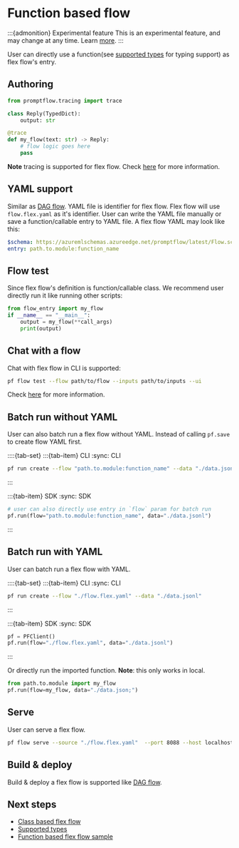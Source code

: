 # Function based flow

:::{admonition} Experimental feature
This is an experimental feature, and may change at any time. Learn [more](../faq.md#stable-vs-experimental).
:::

User can directly use a function(see [supported types](./supported-types.md) for typing support) as flex flow's entry.

## Authoring


```python
from promptflow.tracing import trace

class Reply(TypedDict):
    output: str

@trace
def my_flow(text: str) -> Reply:
    # flow logic goes here
    pass
```

**Note** tracing is supported for flex flow. Check [here](../tracing/index.md) for more information.

## YAML support

Similar as [DAG flow](../deploy-a-flow/index.md). YAML file is identifier for flex flow.
Flex flow will use `flow.flex.yaml` as it's identifier.
User can write the YAML file manually or save a function/callable entry to YAML file.
A flex flow YAML may look like this:

```yaml
$schema: https://azuremlschemas.azureedge.net/promptflow/latest/Flow.schema.json
entry: path.to.module:function_name
```

## Flow test

Since flex flow's definition is function/callable class. We recommend user directly run it like running other scripts:

```python
from flow_entry import my_flow
if __name__ == "__main__":
    output = my_flow(**call_args)
    print(output)
```

## Chat with a flow

Chat with flex flow in CLI is supported:

```bash
pf flow test --flow path/to/flow --inputs path/to/inputs --ui
```

Check [here](../chat-with-a-flow/index.md) for more information.

## Batch run without YAML

User can also batch run a flex flow without YAML.
Instead of calling `pf.save` to create flow YAML first.

::::{tab-set}
:::{tab-item} CLI
:sync: CLI

```bash
pf run create --flow "path.to.module:function_name" --data "./data.jsonl"
```

:::

:::{tab-item} SDK
:sync: SDK
```python
# user can also directly use entry in `flow` param for batch run
pf.run(flow="path.to.module:function_name", data="./data.jsonl")
```

:::

## Batch run with YAML

User can batch run a flex flow with YAML.

::::{tab-set}
:::{tab-item} CLI
:sync: CLI

```bash
pf run create --flow "./flow.flex.yaml" --data "./data.jsonl"
```

:::

:::{tab-item} SDK
:sync: SDK

```python
pf = PFClient()
pf.run(flow="./flow.flex.yaml", data="./data.jsonl")
```

:::

Or directly run the imported function.
**Note**: this only works in local.

```python
from path.to.module import my_flow
pf.run(flow=my_flow, data="./data.json;")
```

## Serve

User can serve a flex flow.

```bash
pf flow serve --source "./flow.flex.yaml"  --port 8088 --host localhost
```

## Build & deploy

Build & deploy a flex flow is supported like [DAG flow](../deploy-a-flow/index.md).

## Next steps

- [Class based flex flow](./class-based-flow.md)
- [Supported types](./supported-types.md)
- [Function based flex flow sample](https://github.com/microsoft/promptflow/blob/main/examples/flex-flows/basic/README.md)
